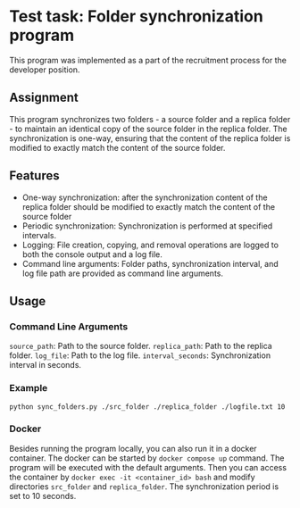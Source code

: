 # Test task: Folder synchronization program

This program was implemented as a part of the recruitment process for the developer position. 

## Assignment

This program synchronizes two folders - a source folder and a replica folder - to maintain an identical copy of the source folder in the replica folder. The synchronization is one-way, ensuring that the content of the replica folder is modified to exactly match the content of the source folder.

## Features
- One-way synchronization: after the synchronization content of the replica folder should be modified to exactly match the content of the source folder
- Periodic synchronization: Synchronization is performed at specified intervals.
- Logging: File creation, copying, and removal operations are logged to both the console output and a log file.
- Command line arguments: Folder paths, synchronization interval, and log file path are provided as command line arguments.

## Usage

### Command Line Arguments
`source_path`: Path to the source folder.
`replica_path`: Path to the replica folder.
`log_file`: Path to the log file.
`interval_seconds`: Synchronization interval in seconds.

### Example 
`python sync_folders.py ./src_folder ./replica_folder ./logfile.txt 10`

### Docker 
Besides running the program locally, you can also run it in a docker container. The docker can be started 
by `docker compose up` command. The program will be executed with the default arguments. Then you can 
access the container by `docker exec -it <container_id> bash` and modify directories `src_folder` and `replica_folder`.
The synchronization period is set to 10 seconds. 
